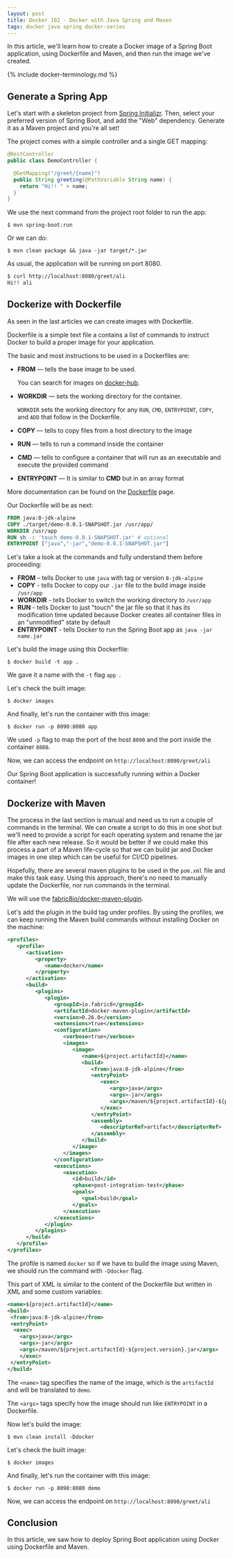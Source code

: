```yaml
---
layout: post
title: Docker 102 - Docker with Java Spring and Maven 
tags: docker java spring docker-series
---
```


In this article, we'll learn how to create a Docker image of a Spring Boot application, using Dockerfile and Maven, and then run the image we've created.

{% include docker-terminology.md %}

## Generate a Spring App

Let's start with a skeleton project from [Spring Initializr](https://start.spring.io/). Then, select your preferred version of Spring Boot, and add the "Web" dependency. Generate it as a Maven project and you're all set!

The project comes with a simple controller and a single GET mapping:

```java
@RestController
public class DemoController {

  @GetMapping("/greet/{name}")
  public String greeting(@PathVariable String name) {
    return "Hi!! " + name;
  }
}
```

We use the next command from the project root folder to run the app:

`$ mvn spring-boot:run`

Or we can do:

`$ mvn clean package && java -jar target/*.jar` 

As usual, the application will be running on port 8080.

```sh
$ curl http://localhost:8080/greet/ali
Hi!! ali
```

## Dockerize with Dockerfile

As seen in the last articles we can create images with Dockerfile.

Dockerfile is a simple text file a contains a list of commands to instruct Docker to build a proper image for your application.

The basic and most instructions to be used in a Dockerfiles are:

- **FROM** — tells the base image to be used.

  You can search for images on [docker-hub](https://hub.docker.com/).

- **WORKDIR** — sets the working directory for the container. 

  `WORKDIR` sets the working directory for any `RUN`, `CMD`, `ENTRYPOINT`, `COPY`, and `ADD` that follow in the Dockerfile.

- **COPY** — tells to copy files from a host directory to the image

- **RUN** — tells to run a command inside the container

- **CMD** — tells to configure a container that will run as an executable and execute the provided command

- **ENTRYPOINT** — It is similar to **CMD** but in an array format

More documentation can be found on the [Dockerfile](https://docs.docker.com/engine/reference/builder/) page.

Our Dockerfile will be as next:

```dockerfile
FROM java:8-jdk-alpine
COPY ./target/demo-0.0.1-SNAPSHOT.jar /usr/app/
WORKDIR /usr/app
RUN sh -c 'touch demo-0.0.1-SNAPSHOT.jar' # optional
ENTRYPOINT ["java","-jar","demo-0.0.1-SNAPSHOT.jar"]
```

Let's take a look at the commands and fully understand them before proceeding:

- **FROM** – tells Docker to use `java` with tag or version `8-jdk-alpine`
- **COPY** - tells Docker to copy our `.jar` file to the build image inside `/usr/app`
- **WORKDIR** - tells Docker to switch the working directory to `/usr/app`
- **RUN** - tells Docker to just "touch" the jar file so that it has its modification time updated because Docker creates all container files in an "unmodified" state by default
- **ENTRYPOINT** - tells Docker to run the Spring Boot app as `java -jar name.jar`

Let's build the image using this Dockerfile:

`$ docker build -t app .`

We gave it a name with the `-t` flag `app `.

Let's check the built image:

`$ docker images`

And finally, let's run the container with this image:

`$ docker run -p 8090:8080 app `

We used `-p` flag to map the port of the host `8090` and the port inside the container `8080`.

Now, we can access the endpoint on `http://localhost:8090/greet/ali`

Our Spring Boot application is successfully running within a Docker container!

## Dockerize with Maven

The process in the last section is manual and need us to run a couple of commands in the terminal. We can create a script to do this in one shot but we'll need to provide a script for each operating system and rename the jar file after each new release. So it would be better if we could make this process a part of a Maven life-cycle so that we can build jar and Docker images in one step which can be useful for CI/CD pipelines.

Hopefully, there are several maven plugins to be used in the `pom.xml` file and make this task easy. Using this approach, there's no need to manually update the Dockerfile, nor run commands in the terminal.

We will use the [fabric8io/docker-maven-plugin](https://github.com/fabric8io/docker-maven-plugin).

Let's add the plugin in the build tag under profiles. By using the profiles, we can keep running the Maven build commands without installing Docker on the machine:

```xml
<profiles>
   <profile>
      <activation>
         <property>
            <name>docker</name>
         </property>
      </activation>
      <build>
         <plugins>
            <plugin>
               <groupId>io.fabric8</groupId>
               <artifactId>docker-maven-plugin</artifactId>
               <version>0.26.0</version>
               <extensions>true</extensions>
               <configuration>
                  <verbose>true</verbose>
                  <images>
                     <image>
                        <name>${project.artifactId}</name>
                        <build>
                           <from>java:8-jdk-alpine</from>
                           <entryPoint>
                              <exec>
                                 <args>java</args>
                                 <args>-jar</args>
                                 <args>/maven/${project.artifactId}-${project.version}.jar</args>
                              </exec>
                           </entryPoint>
                           <assembly>
                              <descriptorRef>artifact</descriptorRef>
                           </assembly>
                        </build>
                     </image>
                  </images>
               </configuration>
               <executions>
                  <execution>
                     <id>build</id>
                     <phase>post-integration-test</phase>
                     <goals>
                        <goal>build</goal>
                     </goals>
                  </execution>
               </executions>
            </plugin>
         </plugins>
      </build>
   </profile>
</profiles>
```

The profile is named `docker` so if we have to build the image using Maven, we should run the command with `-Ddocker` flag.

This part of XML is similar to the content of the Dockerfile but written in XML and some custom variables:

```xml
<name>${project.artifactId}</name>
<build>
 <from>java:8-jdk-alpine</from>
 <entryPoint>
  <exec>
    <args>java</args>
    <args>-jar</args>
    <args>/maven/${project.artifactId}-${project.version}.jar</args>
    </exec>
 </entryPoint>
</build>     
```

The `<name>` tag specifies the name of the image, which is the `artifactId` and will be translated to `demo`.

The `<args>` tags specify how the image should run like `ENTRYPOINT` in a Dockerfile.

Now let's build the image:

`$ mvn clean install -Ddocker `

Let's check the built image:

`$ docker images`

And finally, let's run the container with this image:

`$ docker run -p 8090:8080 demo `

Now, we can access the endpoint on `http://localhost:8090/greet/ali`

## Conclusion

In this article, we saw how to deploy Spring Boot application using Docker using Dockerfile and Maven.